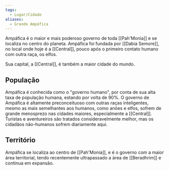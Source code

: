 ```yaml
---
tags:
  - Lugar/Cidade
aliases:
  - Grande Ampáfica
---
```

Ampáfica é o maior e mais poderoso governo de toda [[Pah'Monia]] e se localiza no centro do planeta. Ampáfica foi fundada por [[Dabia Semore]], no local onde hoje é a [[Central]], pouco após o primeiro contato humano com outra raça, os elfos.

Sua capital, a [[Central]], é também a maior cidade do mundo.

## População
Ampáfica é conhecida como o "governo humano", por conta de sua alta taxa de população humana, estando por volta de 90%. O governo de Ampáfica é altamente preconceituoso com outras raças inteligentes, mesmo as mais semelhantes aos humanos, como anões e elfos, sofrem de grande menosprezo nas cidades maiores, especialmente a [[Central]]. Turistas e aventureiros são tratados consideravelmente melhor, mas os cidadãos não-humanos sofrem diariamente aqui.

## Território
Ampáfica se localiza ao centro de [[Pah'Monia]], e é o governo com a maior área territorial, tendo recentemente ultrapassado a área de [[Beradhrim]] e continua em expansão.
